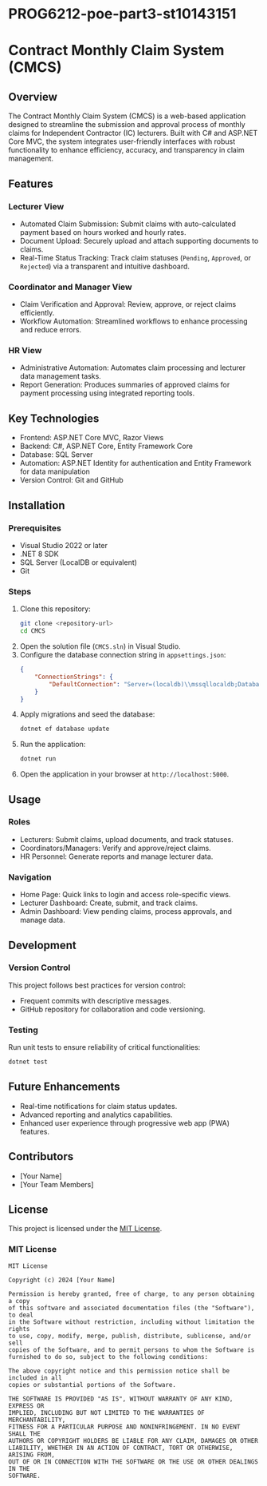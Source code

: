 # PROG6212-poe-part3-st10143151
 



# Contract Monthly Claim System (CMCS)

## Overview
The Contract Monthly Claim System (CMCS) is a web-based application designed to streamline the submission and approval process of monthly claims for Independent Contractor (IC) lecturers. Built with C# and ASP.NET Core MVC, the system integrates user-friendly interfaces with robust functionality to enhance efficiency, accuracy, and transparency in claim management.

## Features

### Lecturer View
- Automated Claim Submission: Submit claims with auto-calculated payment based on hours worked and hourly rates.
- Document Upload: Securely upload and attach supporting documents to claims.
- Real-Time Status Tracking: Track claim statuses (`Pending`, `Approved`, or `Rejected`) via a transparent and intuitive dashboard.

### Coordinator and Manager View
- Claim Verification and Approval: Review, approve, or reject claims efficiently.
- Workflow Automation: Streamlined workflows to enhance processing and reduce errors.

### HR View
- Administrative Automation: Automates claim processing and lecturer data management tasks.
- Report Generation: Produces summaries of approved claims for payment processing using integrated reporting tools.

## Key Technologies
- Frontend: ASP.NET Core MVC, Razor Views
- Backend: C#, ASP.NET Core, Entity Framework Core
- Database: SQL Server
- Automation: ASP.NET Identity for authentication and Entity Framework for data manipulation
- Version Control: Git and GitHub

## Installation

### Prerequisites
- Visual Studio 2022 or later
- .NET 8 SDK
- SQL Server (LocalDB or equivalent)
- Git

### Steps
1. Clone this repository:
   ```bash
   git clone <repository-url>
   cd CMCS
   ```
2. Open the solution file (`CMCS.sln`) in Visual Studio.
3. Configure the database connection string in `appsettings.json`:
   ```json
   {
       "ConnectionStrings": {
           "DefaultConnection": "Server=(localdb)\\mssqllocaldb;Database=CMCS;Trusted_Connection=True;"
       }
   }
   ```
4. Apply migrations and seed the database:
   ```bash
   dotnet ef database update
   ```
5. Run the application:
   ```bash
   dotnet run
   ```
6. Open the application in your browser at `http://localhost:5000`.

## Usage

### Roles
- Lecturers: Submit claims, upload documents, and track statuses.
- Coordinators/Managers: Verify and approve/reject claims.
- HR Personnel: Generate reports and manage lecturer data.

### Navigation
- Home Page: Quick links to login and access role-specific views.
- Lecturer Dashboard: Create, submit, and track claims.
- Admin Dashboard: View pending claims, process approvals, and manage data.

## Development

### Version Control
This project follows best practices for version control:
- Frequent commits with descriptive messages.
- GitHub repository for collaboration and code versioning.

### Testing
Run unit tests to ensure reliability of critical functionalities:
```bash
dotnet test
```

## Future Enhancements
- Real-time notifications for claim status updates.
- Advanced reporting and analytics capabilities.
- Enhanced user experience through progressive web app (PWA) features.

## Contributors
- [Your Name]
- [Your Team Members]

## License
This project is licensed under the [MIT License](LICENSE).

### MIT License

```
MIT License

Copyright (c) 2024 [Your Name]

Permission is hereby granted, free of charge, to any person obtaining a copy
of this software and associated documentation files (the "Software"), to deal
in the Software without restriction, including without limitation the rights
to use, copy, modify, merge, publish, distribute, sublicense, and/or sell
copies of the Software, and to permit persons to whom the Software is
furnished to do so, subject to the following conditions:

The above copyright notice and this permission notice shall be included in all
copies or substantial portions of the Software.

THE SOFTWARE IS PROVIDED "AS IS", WITHOUT WARRANTY OF ANY KIND, EXPRESS OR
IMPLIED, INCLUDING BUT NOT LIMITED TO THE WARRANTIES OF MERCHANTABILITY,
FITNESS FOR A PARTICULAR PURPOSE AND NONINFRINGEMENT. IN NO EVENT SHALL THE
AUTHORS OR COPYRIGHT HOLDERS BE LIABLE FOR ANY CLAIM, DAMAGES OR OTHER
LIABILITY, WHETHER IN AN ACTION OF CONTRACT, TORT OR OTHERWISE, ARISING FROM,
OUT OF OR IN CONNECTION WITH THE SOFTWARE OR THE USE OR OTHER DEALINGS IN THE
SOFTWARE.
```

